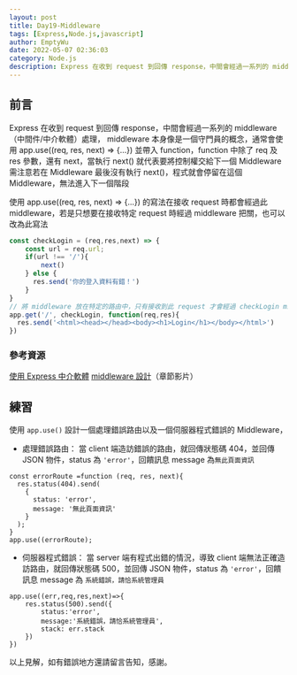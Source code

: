 ```yaml
---
layout: post
title: Day19-Middleware
tags: [Express,Node.js,javascript]
author: EmptyWu
date: 2022-05-07 02:36:03
category: Node.js
description: Express 在收到 request 到回傳 response，中間會經過一系列的 middleware（中間件/中介軟體）處理，
---
```


## 前言
Express 在收到 request 到回傳 response，中間會經過一系列的 middleware（中間件/中介軟體）處理， 
middleware 本身像是一個守門員的概念，通常會使用 app.use((req, res, next) => {...}) 並帶入 function，function 中除了 req 及 res 參數，還有 next，當執行 next() 就代表要將控制權交給下一個 Middleware
需注意若在 Middleware 最後沒有執行 next()，程式就會停留在這個 Middleware，無法進入下一個階段

<!--more-->

使用 app.use((req, res, next) => {...}) 的寫法在接收 request 時都會經過此 middleware，若是只想要在接收特定 request 時經過 middleware 把關，也可以改為此寫法
```javascript
const checkLogin = (req,res,next) => {
    const url = req.url;
    if(url !== '/'){
        next()
    } else {
      res.send('你的登入資料有錯！')
    }
}
// 將 middleware 放在特定的路由中，只有接收到此 request 才會經過 checkLogin middleware
app.get('/', checkLogin, function(req,res){
  res.send('<html><head></head><body><h1>Login</h1></body></html>')
})
```

### 參考資源

[使用 Express 中介軟體](https://expressjs.com/zh-tw/guide/using-middleware.html)
[middleware 設計](https://courses.hexschool.com/courses/1670869/lectures/39299787)（章節影片）

## 練習
使用 `app.use()` 設計一個處理錯誤路由以及一個伺服器程式錯誤的 Middleware，

- 處理錯誤路由：
當 client 端造訪錯誤的路由，就回傳狀態碼 404，並回傳 JSON 物件，status 為 `'error'`，回饋訊息 message 為`無此頁面資訊`

```
const errorRoute =function (req, res, next){
  res.status(404).send(
    {
      status: 'error',
      message: '無此頁面資訊'
    }
  );
}
app.use((errorRoute);
```

- 伺服器程式錯誤：
當 server 端有程式出錯的情況，導致 client 端無法正確造訪路由，就回傳狀態碼 500，並回傳 JSON 物件，status 為 `'error'`，回饋訊息 message 為 `系統錯誤，請恰系統管理員`

```
app.use((err,req,res,next)=>{
    res.status(500).send({
        status:'error',
        message:'系統錯誤，請恰系統管理員',
        stack: err.stack
    })
})
```
以上見解，如有錯誤地方還請留言告知，感謝。